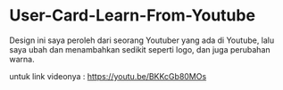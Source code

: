 ﻿# User-Card-Learn-From-Youtube
Design ini saya peroleh dari seorang Youtuber yang ada di Youtube, lalu saya ubah dan menambahkan sedikit seperti logo, dan juga perubahan warna.

untuk link videonya : https://youtu.be/BKKcGb80MOs
